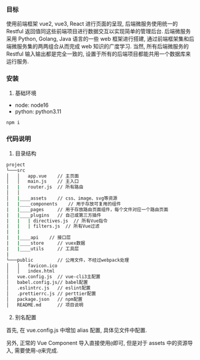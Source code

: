 ### 目标

使用前端框架 vue2, vue3, React 进行页面的呈现, 后端微服务使用统一的 Restful 返回值同这些前端项目进行数据交互以实现简单的管理后台. 后端微服务采用 Python, Golang, Java 语言的一些 web 框架进行搭建, 通过前端框架集和后端微服务集的两两组合从而完成 web 知识的广度学习.
当然, 所有后端微服务的 Restful 输入输出都是完全一致的, 设置于所有的后端项目都能共用一个数据库来运行服务.

### 安装

1. 基础环境

- node: node16
- python: python3.11

```sh
npm i
```

### 代码说明

1. 目录结构

```sh
project
└───src
│   │   app.vue    // 主页面
│   │   main.js    // 主入口
|   |   router.js  // 所有路由
│   │
│   |____assets    // css、image、svg等资源
|   |____components    // 用于存放可复用的组件
|   |____pages     // 用于存放路由页面组件，每个文件对应一个路由页面
|   |____plugins   // 自己或第三方插件
|   |   | directives.js  // 所有Vue指令
|   |   | filters.js  // 所有Vue过滤
|   |
|   |____api    // 接口层
|   |____store     // vuex数据
|   |____utils     // 工具层
|
└───public         // 公用文件，不经过webpack处理
│   │   favicon.ico
│   │   index.html
│   vue.config.js  // vue-cli3主配置
│   babel.config.js// babel配置
│   .eslintrc.js   // eslint配置
│   .prettierrc.js // perttier配置
│   package.json   // npm配置
│   README.md      // 项目说明
```

2. 别名配置

首先, 在 vue.config.js 中增加 alias 配置, 具体见文件中配置.

另外, 正常的 Vue Component 导入直接使用`@`即可, 但是对于 assets 中的资源导入, 需要使用`~@`来完成.
